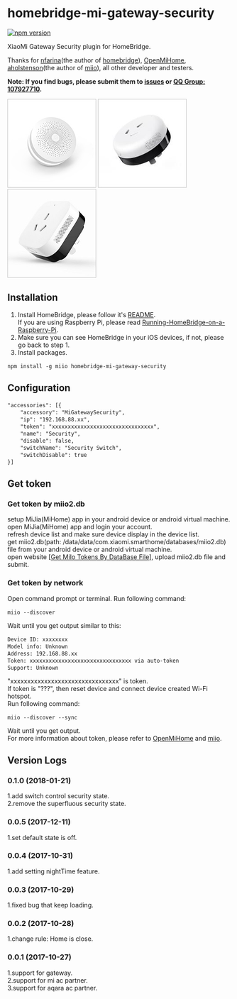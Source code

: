 # homebridge-mi-gateway-security
[![npm version](https://badge.fury.io/js/homebridge-mi-gateway-security.svg)](https://badge.fury.io/js/homebridge-mi-gateway-security)

XiaoMi Gateway Security plugin for HomeBridge.   
   
Thanks for [nfarina](https://github.com/nfarina)(the author of [homebridge](https://github.com/nfarina/homebridge)), [OpenMiHome](https://github.com/OpenMiHome/mihome-binary-protocol), [aholstenson](https://github.com/aholstenson)(the author of [miio](https://github.com/aholstenson/miio)), all other developer and testers.   
   
**Note: If you find bugs, please submit them to [issues](https://github.com/YinHangCode/homebridge-mi-gateway-security/issues) or [QQ Group: 107927710](//shang.qq.com/wpa/qunwpa?idkey=8b9566598f40dd68412065ada24184ef72c6bddaa11525ca26c4e1536a8f2a3d).**   

![](https://raw.githubusercontent.com/YinHangCode/homebridge-mi-gateway-security/master/images/Gateway.jpg)
![](https://raw.githubusercontent.com/YinHangCode/homebridge-mi-gateway-security/master/images/mi-acpartner.jpg)
![](https://raw.githubusercontent.com/YinHangCode/homebridge-mi-gateway-security/master/images/aqara-acpartner.jpg)

## Installation
1. Install HomeBridge, please follow it's [README](https://github.com/nfarina/homebridge/blob/master/README.md).   
If you are using Raspberry Pi, please read [Running-HomeBridge-on-a-Raspberry-Pi](https://github.com/nfarina/homebridge/wiki/Running-HomeBridge-on-a-Raspberry-Pi).   
2. Make sure you can see HomeBridge in your iOS devices, if not, please go back to step 1.   
3. Install packages.   
```
npm install -g miio homebridge-mi-gateway-security
```
## Configuration   
```
"accessories": [{
    "accessory": "MiGatewaySecurity",
    "ip": "192.168.88.xx",
    "token": "xxxxxxxxxxxxxxxxxxxxxxxxxxxxxxxx",
    "name": "Security",
    "disable": false,
    "switchName": "Security Switch",
    "switchDisable": true
}]
```
## Get token
### Get token by miio2.db
setup MiJia(MiHome) app in your android device or android virtual machine.   
open MiJia(MiHome) app and login your account.   
refresh device list and make sure device display in the device list.   
get miio2.db(path: /data/data/com.xiaomi.smarthome/databases/miio2.db) file from your android device or android virtual machine.   
open website [[Get MiIo Tokens By DataBase File](http://miio2.yinhh.com/)], upload miio2.db file and submit.    
### Get token by network
Open command prompt or terminal. Run following command:
```
miio --discover
```
Wait until you get output similar to this:
```
Device ID: xxxxxxxx   
Model info: Unknown   
Address: 192.168.88.xx   
Token: xxxxxxxxxxxxxxxxxxxxxxxxxxxxxxxx via auto-token   
Support: Unknown   
```
"xxxxxxxxxxxxxxxxxxxxxxxxxxxxxxxx" is token.   
If token is "???", then reset device and connect device created Wi-Fi hotspot.   
Run following command:   
```
miio --discover --sync
```
Wait until you get output.   
For more information about token, please refer to [OpenMiHome](https://github.com/OpenMiHome/mihome-binary-protocol) and [miio](https://github.com/aholstenson/miio).   

## Version Logs
### 0.1.0 (2018-01-21)
1.add switch control security state.   
2.remove the superfluous security state.   
### 0.0.5 (2017-12-11)
1.set default state is off.   
### 0.0.4 (2017-10-31)
1.add setting nightTime feature.   
### 0.0.3 (2017-10-29)
1.fixed bug that keep loading.   
### 0.0.2 (2017-10-28)
1.change rule: Home is close.   
### 0.0.1 (2017-10-27)
1.support for gateway.   
2.support for mi ac partner.   
3.support for aqara ac partner.   
